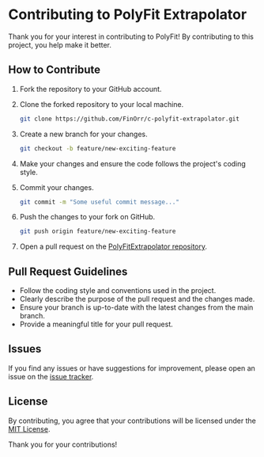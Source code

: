 # Contributing to PolyFit Extrapolator

Thank you for your interest in contributing to PolyFit! 
By contributing to this project, you help make it better.

## How to Contribute

1. Fork the repository to your GitHub account.
2. Clone the forked repository to your local machine.

    ```bash
    git clone https://github.com/FinOrr/c-polyfit-extrapolator.git
    ```

3. Create a new branch for your changes.

    ```bash
    git checkout -b feature/new-exciting-feature
    ```

4. Make your changes and ensure the code follows the project's coding style.

5. Commit your changes.

    ```bash
    git commit -m "Some useful commit message..."
    ```

6. Push the changes to your fork on GitHub.

    ```bash
    git push origin feature/new-exciting-feature
    ```

7. Open a pull request on the [PolyFitExtrapolator repository](https://github.com/FinOrr/c-polyfit-extrapolator/pulls).

## Pull Request Guidelines

- Follow the coding style and conventions used in the project.
- Clearly describe the purpose of the pull request and the changes made.
- Ensure your branch is up-to-date with the latest changes from the main branch.
- Provide a meaningful title for your pull request.

## Issues

If you find any issues or have suggestions for improvement, please open an issue on the [issue tracker](https://github.com/FinOrr/c-polyfit-extrapolator/issues).

## License

By contributing, you agree that your contributions will be licensed under the [MIT License](LICENSE).

Thank you for your contributions!
